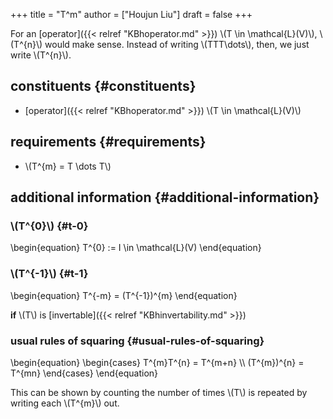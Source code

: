 +++
title = "T^m"
author = ["Houjun Liu"]
draft = false
+++

For an [operator]({{< relref "KBhoperator.md" >}}) \\(T \in \mathcal{L}(V)\\), \\(T^{n}\\) would make sense. Instead of writing \\(TTT\dots\\), then, we just write \\(T^{n}\\).


## constituents {#constituents}

-   [operator]({{< relref "KBhoperator.md" >}}) \\(T \in \mathcal{L}(V)\\)


## requirements {#requirements}

-   \\(T^{m} = T \dots T\\)


## additional information {#additional-information}


### \\(T^{0}\\) {#t-0}

\begin{equation}
T^{0} := I \in \mathcal{L}(V)
\end{equation}


### \\(T^{-1}\\) {#t-1}

\begin{equation}
T^{-m} = (T^{-1})^{m}
\end{equation}

**if** \\(T\\) is [invertable]({{< relref "KBhinvertability.md" >}})


### usual rules of squaring {#usual-rules-of-squaring}

\begin{equation}
\begin{cases}
T^{m}T^{n} = T^{m+n} \\\\
(T^{m})^{n} = T^{mn}
\end{cases}
\end{equation}

This can be shown by counting the number of times \\(T\\) is repeated by writing each \\(T^{m}\\) out.
